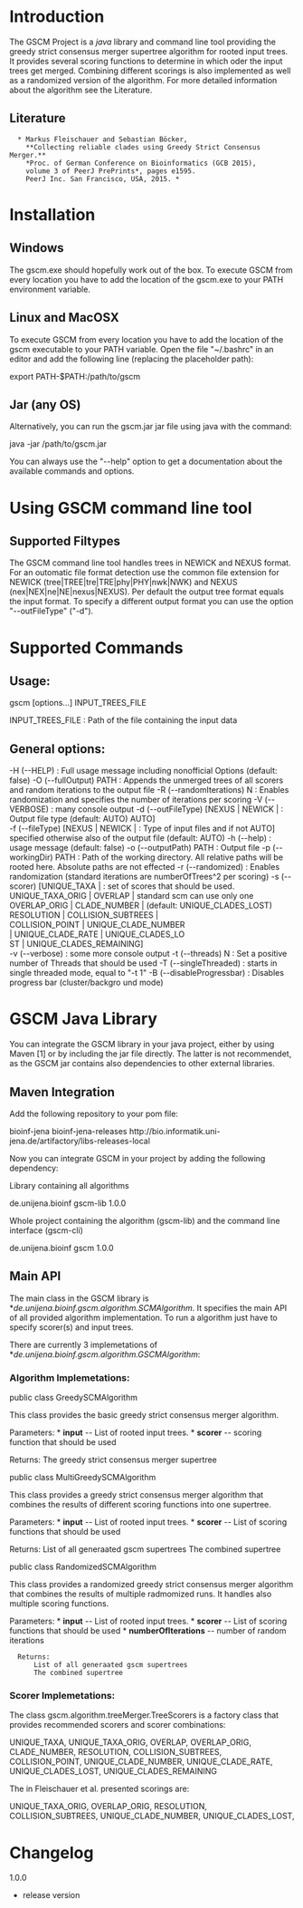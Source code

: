 
Introduction
============

The GSCM Project is a *java* library and command line tool providing the 
greedy strict consensus merger supertree algorithm for rooted input trees.
It provides several scoring functions to determine in which oder the input trees get merged. 
Combining different scorings is also implemented as well as a randomized version of the algorithm. 
For more detailed information about the algorithm see the Literature.  


Literature
----------

      * Markus Fleischauer and Sebastian Böcker,
        **Collecting reliable clades using Greedy Strict Consensus Merger.**
        *Proc. of German Conference on Bioinformatics (GCB 2015),
        volume 3 of PeerJ PrePrints*, pages e1595.
        PeerJ Inc. San Francisco, USA, 2015. *


Installation
============

Windows
-------

The gscm.exe should hopefully work out of
the box. To execute GSCM from every location you have to add the
location of the gscm.exe to your PATH environment variable.


Linux and MacOSX
----------------

To execute GSCM from every location you have to add the location of
the gscm executable to your PATH variable. Open the file "~/.bashrc"
in an editor and add the following line (replacing the placeholder
path):

   export PATH-$PATH:/path/to/gscm

Jar (any OS)
----------------

Alternatively, you can run the gscm.jar jar file using java with the
command:

   java -jar /path/to/gscm.jar  

You can always use the "--help" option to get a documentation about
the available commands and options.


Using GSCM command line tool
============================

Supported Filtypes
------------------

The GSCM command line tool handles trees in NEWICK and NEXUS format.
For an outomatic file format detection use the common file extension
for NEWICK (tree|TREE|tre|TRE|phy|PHY|nwk|NWK) and NEXUS (nex|NEX|ne|NE|nexus|NEXUS).
Per default the output tree format equals the input format. To specify a different
output format you can use the option "--outFileType" ("-d"). 

Supported Commands
==================

Usage:
------

gscm [options...] INPUT_TREES_FILE

INPUT_TREES_FILE                       : Path of the file containing the input
                                         data

General options:
----------------
 
 -H (--HELP)                            : Full usage message including
                                          nonofficial Options (default: false)
 -O (--fullOutput) PATH                 : Appends the unmerged trees of all
                                          scorers and random iterations to the
                                          output file
 -R (--randomIterations) N              : Enables randomization and specifies
                                          the number of iterations per scoring
 -V (--VERBOSE)                         : many console output
 -d (--outFileType) [NEXUS | NEWICK |   : Output file type (default: AUTO)
 AUTO]                                     
 -f (--fileType) [NEXUS | NEWICK |      : Type of input files and if not
 AUTO]                                    specified otherwise also of the
                                          output file (default: AUTO)
 -h (--help)                            : usage message (default: false)
 -o (--outputPath) PATH                 : Output file
 -p (--workingDir) PATH                 : Path of the working directory. All
                                          relative paths will be rooted here.
                                          Absolute paths are not effected
 -r (--randomized)                      : Enables randomization (standard
                                          iterations are numberOfTrees^2 per
                                          scoring)
 -s (--scorer) [UNIQUE_TAXA |           : set of scores that should be used.
 UNIQUE_TAXA_ORIG | OVERLAP |             standard scm can use only one
 OVERLAP_ORIG | CLADE_NUMBER |            (default: UNIQUE_CLADES_LOST)
 RESOLUTION | COLLISION_SUBTREES |         
 COLLISION_POINT | UNIQUE_CLADE_NUMBER     
 | UNIQUE_CLADE_RATE | UNIQUE_CLADES_LO    
 ST | UNIQUE_CLADES_REMAINING]             
 -v (--verbose)                         : some more console output
 -t (--threads) N                       : Set a positive number of Threads that
                                          should be used
 -T (--singleThreaded)                  : starts in single threaded mode, equal
                                          to "-t 1"
 -B (--disableProgressbar)              : Disables progress bar (cluster/backgro
                                          und mode)


GSCM Java Library
=================

You can integrate the GSCM library in your java project, either by
using Maven [1] or by including the jar file directly. The latter is
not recommendet, as the GSCM jar contains also dependencies to other
external libraries.


Maven Integration
-----------------

Add the following repository to your pom file:

   <distributionManagement>
     <repository>
         <id>bioinf-jena</id>
         <name>bioinf-jena-releases</name>
         <url>http://bio.informatik.uni-jena.de/artifactory/libs-releases-local</url>
     </repository>
   </distributionManagement>

Now you can integrate GSCM in your project by adding the following
dependency:

Library containing all algorithms

   <dependency>
     <groupId>de.unijena.bioinf</groupId>
     <artifactId>gscm-lib</artifactId>
     <version>1.0.0</version>
   </dependency>

Whole project containing the algorithm (gscm-lib) and the command line interface (gscm-cli)
   
   <dependency>
     <groupId>de.unijena.bioinf</groupId>
     <artifactId>gscm</artifactId>
     <version>1.0.0</version>
   </dependency>


Main API
--------

The main class in the GSCM library is **de.unijena.bioinf.gscm.algorithm.SCMAlgorithm*. 
It specifies the main API of all provided algorithm implementation. To run a algorithm
just have to specify scorer(s) and input trees. 

There are currently 3 implemetations of **de.unijena.bioinf.gscm.algorithm.GSCMAlgorithm*:

### Algorithm Implemetations:

public class GreedySCMAlgorithm

   This class provides the basic greedy strict consensus merger algorithm.

   Parameters:
      * **input** -- List of rooted input trees.
      * **scorer** -- scoring function that should be used

   Returns:
          The greedy strict consensus merger supertree


public class MultiGreedySCMAlgorithm

   This class provides a greedy strict consensus merger algorithm that combines
   the results of different scoring functions into one supertree. 

   Parameters:
      * **input** -- List of rooted input trees.
      * **scorer** -- List of scoring functions that should be used

   Returns:
          List of all generaated gscm supertrees
          The combined supertree


public class RandomizedSCMAlgorithm

   This class provides a randomized greedy strict consensus merger algorithm that combines
   the results of multiple radmomized runs. It handles also multiple scoring functions. 

   Parameters:
      * **input** -- List of rooted input trees.
      * **scorer** -- List of scoring functions that should be used
      * **numberOfIterations** -- number of random iterations

      Returns:
          List of all generaated gscm supertrees
          The combined supertree


### Scorer Implemetations:


The class gscm.algorithm.treeMerger.TreeScorers is a factory class
that provides recommended scorers and scorer combinations:

  UNIQUE_TAXA,
  UNIQUE_TAXA_ORIG,
  OVERLAP,
  OVERLAP_ORIG,
  CLADE_NUMBER,
  RESOLUTION,
  COLLISION_SUBTREES,
  COLLISION_POINT,
  UNIQUE_CLADE_NUMBER,
  UNIQUE_CLADE_RATE,
  UNIQUE_CLADES_LOST,
  UNIQUE_CLADES_REMAINING

The in Fleischauer et al. presented scorings are:

  UNIQUE_TAXA_ORIG,
  OVERLAP_ORIG,
  RESOLUTION,
  COLLISION_SUBTREES,
  UNIQUE_CLADE_NUMBER,
  UNIQUE_CLADES_LOST,


Changelog
=========

1.0.0
   * release version